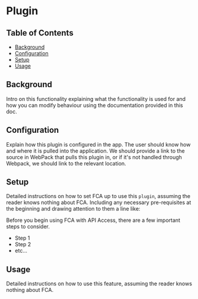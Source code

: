 # Plugin

## Table of Contents

- [Background](#background)
- [Configuration](#configuration)
- [Setup](#setup)
- [Usage](#usage)

## Background

Intro on this functionality explaining what the functionality is used for and how you can modify behaviour using the documentation provided in this doc.

## Configuration

Explain how this plugin is configured in the app. The user should know how and where it is pulled into the application. We should provide a link to the source in WebPack that pulls this plugin in, or if it's not handled through Webpack, we should link to the relevant location.

## Setup

Detailed instructions on how to set FCA up to use this `plugin`, assuming the reader knows nothing about FCA. Including any necessary pre-requisites at the beginning and drawing attention to them a line like:

Before you begin using FCA with API Access, there are a few important steps to consider.
- Step 1
- Step 2
- etc...

## Usage

Detailed instructions on how to use this feature, assuming the reader knows nothing about FCA.

